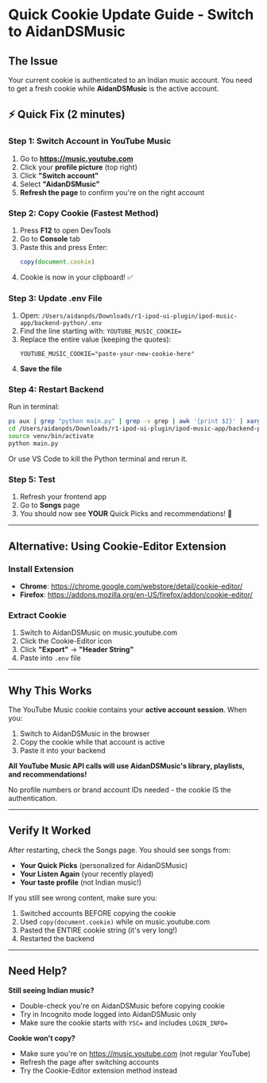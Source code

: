 # Quick Cookie Update Guide - Switch to AidanDSMusic

## The Issue
Your current cookie is authenticated to an Indian music account. You need to get a fresh cookie while **AidanDSMusic** is the active account.

## ⚡ Quick Fix (2 minutes)

### Step 1: Switch Account in YouTube Music
1. Go to **https://music.youtube.com**
2. Click your **profile picture** (top right)
3. Click **"Switch account"**
4. Select **"AidanDSMusic"**
5. **Refresh the page** to confirm you're on the right account

### Step 2: Copy Cookie (Fastest Method)
1. Press **F12** to open DevTools
2. Go to **Console** tab
3. Paste this and press Enter:
   ```javascript
   copy(document.cookie)
   ```
4. Cookie is now in your clipboard! ✅

### Step 3: Update .env File
1. Open: `/Users/aidanpds/Downloads/r1-ipod-ui-plugin/ipod-music-app/backend-python/.env`
2. Find the line starting with: `YOUTUBE_MUSIC_COOKIE=`
3. Replace the entire value (keeping the quotes):
   ```env
   YOUTUBE_MUSIC_COOKIE="paste-your-new-cookie-here"
   ```
4. **Save the file**

### Step 4: Restart Backend
Run in terminal:
```bash
ps aux | grep "python main.py" | grep -v grep | awk '{print $2}' | xargs kill
cd /Users/aidanpds/Downloads/r1-ipod-ui-plugin/ipod-music-app/backend-python
source venv/bin/activate
python main.py
```

Or use VS Code to kill the Python terminal and rerun it.

### Step 5: Test
1. Refresh your frontend app
2. Go to **Songs** page
3. You should now see **YOUR** Quick Picks and recommendations! 🎉

---

## Alternative: Using Cookie-Editor Extension

### Install Extension
- **Chrome**: https://chrome.google.com/webstore/detail/cookie-editor/
- **Firefox**: https://addons.mozilla.org/en-US/firefox/addon/cookie-editor/

### Extract Cookie
1. Switch to AidanDSMusic on music.youtube.com
2. Click the Cookie-Editor icon
3. Click **"Export"** → **"Header String"**
4. Paste into `.env` file

---

## Why This Works

The YouTube Music cookie contains your **active account session**. When you:
1. Switch to AidanDSMusic in the browser
2. Copy the cookie while that account is active
3. Paste it into your backend

**All YouTube Music API calls will use AidanDSMusic's library, playlists, and recommendations!**

No profile numbers or brand account IDs needed - the cookie IS the authentication.

---

## Verify It Worked

After restarting, check the Songs page. You should see songs from:
- **Your Quick Picks** (personalized for AidanDSMusic)
- **Your Listen Again** (your recently played)
- **Your taste profile** (not Indian music!)

If you still see wrong content, make sure you:
1. Switched accounts BEFORE copying the cookie
2. Used `copy(document.cookie)` while on music.youtube.com
3. Pasted the ENTIRE cookie string (it's very long!)
4. Restarted the backend

---

## Need Help?

**Still seeing Indian music?**
- Double-check you're on AidanDSMusic before copying cookie
- Try in Incognito mode logged into AidanDSMusic only
- Make sure the cookie starts with `YSC=` and includes `LOGIN_INFO=`

**Cookie won't copy?**
- Make sure you're on https://music.youtube.com (not regular YouTube)
- Refresh the page after switching accounts
- Try the Cookie-Editor extension method instead
